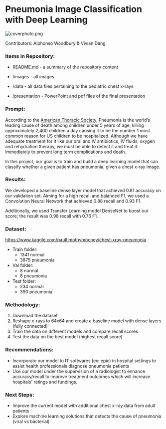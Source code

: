 # Pneumonia Image Classification with Deep Learning


![coverphoto.png](https://github.com/viviandng/flatiron-project-4/blob/master/images/xray.png)

Contributors: Alphonso Woodbury & Vivian Dang

### Items in Repository:

- README.md - a summary of the repository content

- /images - all images

- /data - all data files pertaining to the pediatric chest x-rays

- /presentation - PowerPoint and pdf files of the final presentation

  

### Prompt:
According to the [American Thoracic Society](https://www.thoracic.org/patients/patient-resources/resources/top-pneumonia-facts.pdf), Pneumonia is the world’s leading cause of death among children under 5 years of age, killing approximately 2,400 children a day causing it to be the number 1 most common reason for US children to be hospitalized. Although we have adequate treatment for it like our oral and IV antibiotics, IV fluids, oxygen and rehydration therapy, we must be able to detect it and treat it immediately to prevent long term complications and death. </br>

In this project, our goal is to train and build a deep learning model that can classify whether a given patient has pneumonia, given a chest x-ray image.



### Results:

We developed a baseline dense layer model that achieved 0.81 accuracy on our validation set. Aiming for a high recall and balanced F1, we used a Convolution Neural Network that achieved 0.88 recall and 0.93 F1. 

Additionally, we used Transfer Learning model DenseNet to boost our score; the result was 0.98 recall with 0.76 F1. 


### Dataset:

https://www.kaggle.com/paultimothymooney/chest-xray-pneumonia

- Train folder:
  - 1341 normal 
  - 3875 pneumonia 
- Val folder:
  - 8 normal 
  - 8 pneumonia 
- Test folder:
  - 234 normal 
  - 390 pneumonia 

### Methodology:

1.	Download the dataset 
2.	Reshape x-rays to  64x64 and create a baseline model with dense layers (fully connected)
3.	Train the data on different models and compare recall scores
4.	Test the data on the best model (highest recall score)



### Recommendations:

- Incorporate our model to IT softwares (ex: epic) in hospital settings to assist health professionals diagnose pneumonia patients
- Use our model under the supervision of a radiologist to enhance accuracy/recall to improve treatment outcomes which will increase hospitals' ratings and fundings. 

### Next Steps:

- Improve the current model with additional chest x-ray data from adult patients 
- Explore machine learning solutions that detects the cause of pneumonia (viral vs bacterial)

  